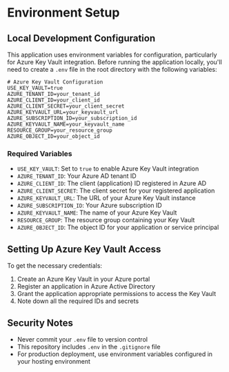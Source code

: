 # Environment Setup

## Local Development Configuration

This application uses environment variables for configuration, particularly for Azure Key Vault integration. Before running the application locally, you'll need to create a `.env` file in the root directory with the following variables:

```
# Azure Key Vault Configuration
USE_KEY_VAULT=true
AZURE_TENANT_ID=your_tenant_id
AZURE_CLIENT_ID=your_client_id
AZURE_CLIENT_SECRET=your_client_secret
AZURE_KEYVAULT_URL=your_keyvault_url
AZURE_SUBSCRIPTION_ID=your_subscription_id
AZURE_KEYVAULT_NAME=your_keyvault_name
RESOURCE_GROUP=your_resource_group
AZURE_OBJECT_ID=your_object_id
```

### Required Variables

- `USE_KEY_VAULT`: Set to `true` to enable Azure Key Vault integration
- `AZURE_TENANT_ID`: Your Azure AD tenant ID
- `AZURE_CLIENT_ID`: The client (application) ID registered in Azure AD
- `AZURE_CLIENT_SECRET`: The client secret for your registered application
- `AZURE_KEYVAULT_URL`: The URL of your Azure Key Vault instance
- `AZURE_SUBSCRIPTION_ID`: Your Azure subscription ID
- `AZURE_KEYVAULT_NAME`: The name of your Azure Key Vault
- `RESOURCE_GROUP`: The resource group containing your Key Vault
- `AZURE_OBJECT_ID`: The object ID for your application or service principal

## Setting Up Azure Key Vault Access

To get the necessary credentials:

1. Create an Azure Key Vault in your Azure portal
2. Register an application in Azure Active Directory
3. Grant the application appropriate permissions to access the Key Vault
4. Note down all the required IDs and secrets

## Security Notes

- Never commit your `.env` file to version control
- This repository includes `.env` in the `.gitignore` file
- For production deployment, use environment variables configured in your hosting environment
